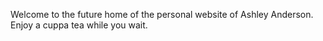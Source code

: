 Welcome to the future home of the personal website of Ashley Anderson. Enjoy a cuppa tea while you wait.
